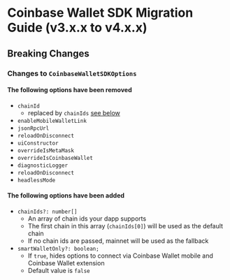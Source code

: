 # Coinbase Wallet SDK Migration Guide (v3.x.x to v4.x.x)

## Breaking Changes

### Changes to `CoinbaseWalletSDKOptions`

#### The following options have been removed

- `chainId`
  - replaced by `chainIds` [see below](#the-following-options-have-been-added)
- `enableMobileWalletLink`
- `jsonRpcUrl`
- `reloadOnDisconnect`
- `uiConstructor`
- `overrideIsMetaMask`
- `overrideIsCoinbaseWallet`
- `diagnosticLogger`
- `reloadOnDisconnect`
- `headlessMode`

#### The following options have been added

- `chainIds?: number[]`
  - An array of chain ids your dapp supports
  - The first chain in this array (`chainIds[0]`) will be used as the default chain
  - If no chain ids are passed, mainnet will be used as the fallback
- `smartWalletOnly?: boolean;`
  - If `true`, hides options to connect via Coinbase Wallet mobile and Coinbase Wallet extension
  - Default value is `false`
